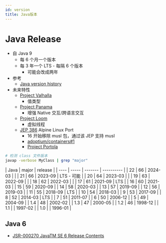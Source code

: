 ```yaml
---
id: version
title: Java版本
---
```


# Java Release

- 自 Java 9
  - 每 6 个月一个版本
  - 每 3 年一个 LTS - 每隔 6 个版本
    - 可能会改成两年
- 参考
  - [Java version history](https://en.wikipedia.org/wiki/Java_version_history)
- 未来特性
  - [Project Valhalla](https://openjdk.java.net/projects/valhalla/)
    - 值类型
  - [Project Panama](https://openjdk.java.net/projects/panama/)
    - 增强 Native 交互/跨语言交互
  - [Project Loom](https://openjdk.java.net/projects/loom/)
    - 虚拟线程
  - [JEP 386](https://openjdk.java.net/jeps/386) Alpine Linux Port
    - 16 开始移除 musl 包，通过该 JEP 支持 musl
    - [adoptium/containers#1](https://github.com/adoptium/containers/issues/1)
    - [Project Portola](https://openjdk.java.net/projects/portola)

```bash
# 检测 class 文件版本
javap -verbose MyClass | grep "major"
```

| Java | major | release |
| ---- | ----- | ------- | ---------- |
| 22   | 66    | 2024-03 |            |
| 21   | 66    | 2023-09 | LTS - 可能 |
| 20   | 64    | 2023-03 |            |
| 19   | 63    | 2022-09 |            |
| 18   | 62    | 2022-03 |            |
| 17   | 61    | 2021-09 | LTS        |
| 16   | 60    | 2021-03 |
| 15   | 59    | 2020-09 |
| 14   | 58    | 2020-03 |
| 13   | 57    | 2019-09 |
| 12   | 56    | 2019-03 |
| 11   | 55    | 2018-09 | LTS        |
| 10   | 54    | 2018-03 |
| 9    | 53    | 2017-09 |
| 8    | 52    | 2014-03 | LTS        |
| 7    | 51    | 2011-07 |
| 6    | 50    | 2006-12 |
| 5    | 49    | 2004-09 |
| 1.4  | 48    | 2002-02 |
| 1.3  | 47    | 2000-05 |
| 1.2  | 46    | 1998-12 |
| 1.1  |       | 1997-02 |
| 1.0  |       | 1996-01 |

## Java 6

- [JSR-000270 JavaTM SE 6 Release Contents](https://jcp.org/aboutJava/communityprocess/maintenance/jsr270/index.html)
